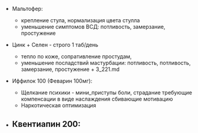 - Мальтофер:
    - крепление стула, нормализация цвета стулла
    - уменьшение симптомов ВСД: потливость, замерзание, простужение

- Цинк + Селен - строго 1 таб/день
    - тепло по коже, сопративление простудам, 
    - уменьшение посладствий мастурбации: потливость, потливость, замерзание, простужение + 3_221.md
        
- Иффилок 100 (Феварин 100мг):
    - Щелкание психики - мини_приступы боли, страдание требующие компенсации в виде наслаждения сбивающие мотивацию
    - Наркотическая оптимизация

- Квентиапин 200:
    - 
